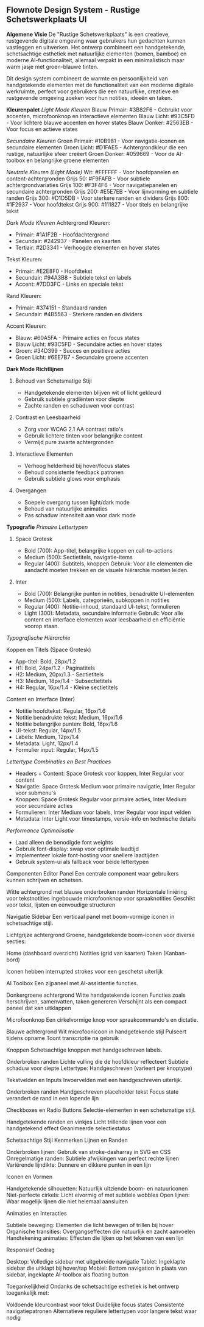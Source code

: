 ## Flownote Design System - Rustige Schetswerkplaats UI
**Algemene Visie**
De "Rustige Schetswerkplaats" is een creatieve, rustgevende digitale omgeving waar gebruikers hun gedachten kunnen vastleggen en uitwerken. Het ontwerp combineert een handgetekende, schetsachtige esthetiek met natuurlijke elementen (bomen, bamboe) en moderne AI-functionaliteit, allemaal verpakt in een minimalistisch maar warm jasje met groen-blauwe tinten.

Dit design system combineert de warmte en persoonlijkheid van handgetekende elementen met de functionaliteit van een moderne digitale werkruimte, perfect voor gebruikers die een natuurlijke, creatieve en rustgevende omgeving zoeken voor hun notities, ideeën en taken.

**Kleurenpalet**
*Light Mode Kleuren*
Blauw Primair: #3B82F6 - Gebruikt voor accenten, microfoonknop en interactieve elementen
Blauw Licht: #93C5FD - Voor lichtere blauwe accenten en hover states
Blauw Donker: #2563EB - Voor focus en actieve states

*Secundaire Kleuren*
Groen Primair: #10B981 - Voor navigatie-iconen en secundaire elementen
Groen Licht: #D1FAE5 - Achtergrondkleur die een rustige, natuurlijke sfeer creëert
Groen Donker: #059669 - Voor de AI-toolbox en belangrijke groene elementen

*Neutrale Kleuren (Light Mode)*
Wit: #FFFFFF - Voor hoofdpanelen en content-achtergronden
Grijs 50: #F9FAFB - Voor subtiele achtergrondvariaties
Grijs 100: #F3F4F6 - Voor navigatiepanelen en secundaire achtergronden
Grijs 200: #E5E7EB - Voor lijnvorming en subtiele randen
Grijs 300: #D1D5DB - Voor sterkere randen en dividers
Grijs 800: #1F2937 - Voor hoofdtekst
Grijs 900: #111827 - Voor titels en belangrijke tekst

*Dark Mode Kleuren*
Achtergrond Kleuren:
- Primair: #1A1F2B - Hoofdachtergrond
- Secundair: #242937 - Panelen en kaarten
- Tertiair: #2D3341 - Verhoogde elementen en hover states

Tekst Kleuren:
- Primair: #E2E8F0 - Hoofdtekst
- Secundair: #94A3B8 - Subtiele tekst en labels
- Accent: #7DD3FC - Links en speciale tekst

Rand Kleuren:
- Primair: #374151 - Standaard randen
- Secundair: #4B5563 - Sterkere randen en dividers

Accent Kleuren:
- Blauw: #60A5FA - Primaire acties en focus states
- Blauw Licht: #93C5FD - Secundaire acties en hover states
- Groen: #34D399 - Succes en positieve acties
- Groen Licht: #6EE7B7 - Secundaire groene accenten

**Dark Mode Richtlijnen**
1. Behoud van Schetsmatige Stijl
   - Handgetekende elementen blijven wit of licht gekleurd
   - Gebruik subtiele gradiënten voor diepte
   - Zachte randen en schaduwen voor contrast

2. Contrast en Leesbaarheid
   - Zorg voor WCAG 2.1 AA contrast ratio's
   - Gebruik lichtere tinten voor belangrijke content
   - Vermijd pure zwarte achtergronden

3. Interactieve Elementen
   - Verhoog helderheid bij hover/focus states
   - Behoud consistente feedback patronen
   - Gebruik subtiele glows voor emphasis

4. Overgangen
   - Soepele overgang tussen light/dark mode
   - Behoud van natuurlijke animaties
   - Pas schaduw intensiteit aan voor dark mode

**Typografie**
*Primaire Lettertypen*

1. Space Grotesk
   - Bold (700): App-titel, belangrijke koppen en call-to-actions
   - Medium (500): Sectietitels, navigatie-items
   - Regular (400): Subtitels, knoppen
   Gebruik: Voor alle elementen die aandacht moeten trekken en de visuele hiërarchie moeten leiden.

2. Inter
   - Bold (700): Belangrijke punten in notities, benadrukte UI-elementen
   - Medium (500): Labels, categorieën, subkoppen in notities
   - Regular (400): Notitie-inhoud, standaard UI-tekst, formulieren
   - Light (300): Metadata, secundaire informatie
   Gebruik: Voor alle content en interface elementen waar leesbaarheid en efficiëntie voorop staan.

*Typografische Hiërarchie*

Koppen en Titels (Space Grotesk)
- App-titel: Bold, 28px/1.2
- H1: Bold, 24px/1.2 - Paginatitels
- H2: Medium, 20px/1.3 - Sectietitels
- H3: Medium, 18px/1.4 - Subsectietitels
- H4: Regular, 16px/1.4 - Kleine sectietitels

Content en Interface (Inter)
- Notitie hoofdtekst: Regular, 16px/1.6
- Notitie benadrukte tekst: Medium, 16px/1.6
- Notitie belangrijke punten: Bold, 16px/1.6
- UI-tekst: Regular, 14px/1.5
- Labels: Medium, 12px/1.4
- Metadata: Light, 12px/1.4
- Formulier input: Regular, 14px/1.5

*Lettertype Combinaties en Best Practices*
- Headers + Content: Space Grotesk voor koppen, Inter Regular voor content
- Navigatie: Space Grotesk Medium voor primaire navigatie, Inter Regular voor submenu's
- Knoppen: Space Grotesk Regular voor primaire acties, Inter Medium voor secundaire acties
- Formulieren: Inter Medium voor labels, Inter Regular voor input velden
- Metadata: Inter Light voor timestamps, versie-info en technische details

*Performance Optimalisatie*
- Laad alleen de benodigde font weights
- Gebruik font-display: swap voor optimale laadtijd
- Implementeer lokale font-hosting voor snellere laadtijden
- Gebruik system-ui als fallback voor beide lettertypen

Componenten
Editor Panel
Een centrale component waar gebruikers kunnen schrijven en schetsen.

Witte achtergrond met blauwe onderbroken randen
Horizontale liniëring voor tekstnotities
Ingebouwde microfoonknop voor spraaknotities
Geschikt voor tekst, lijsten en eenvoudige structuren

Navigatie Sidebar
Een verticaal panel met boom-vormige iconen in schetsachtige stijl.

Lichtgrijze achtergrond
Groene, handgetekende boom-iconen voor diverse secties:

Home (dashboard overzicht)
Notities (grid van kaarten)
Taken (Kanban-bord)


Iconen hebben interrupted strokes voor een geschetst uiterlijk

AI Toolbox
Een zijpaneel met AI-assistentie functies.

Donkergroene achtergrond
Witte handgetekende iconen
Functies zoals herschrijven, samenvatten, taken genereren
Verschijnt als een compact paneel dat kan uitklappen

Microfoonknop
Een cirkelvormige knop voor spraakcommando's en dictatie.

Blauwe achtergrond
Wit microfoonicoon in handgetekende stijl
Pulseert tijdens opname
Toont transcriptie na gebruik

Knoppen
Schetsachtige knoppen met handgeschreven labels.

Onderbroken randen
Lichte vulling die de hoofdkleur reflecteert
Subtiele schaduw voor diepte
Lettertype: Handgeschreven (varieert per knoptype)

Tekstvelden en Inputs
Invoervelden met een handgeschreven uiterlijk.

Onderbroken randen
Handgeschreven placeholder tekst
Focus state verandert de rand in een lopende lijn

Checkboxes en Radio Buttons
Selectie-elementen in een schetsmatige stijl.

Handgetekende randen en vinkjes
Licht trillende lijnen voor een handgetekend effect
Geanimeerde selectiestatus

Schetsachtige Stijl Kenmerken
Lijnen en Randen

Onderbroken lijnen: Gebruik van stroke-dasharray in SVG en CSS
Onregelmatige randen: Subtiele afwijkingen van perfect rechte lijnen
Variërende lijndikte: Dunnere en dikkere punten in een lijn

Iconen en Vormen

Handgetekende silhouetten: Natuurlijk uitziende boom- en natuuriconen
Niet-perfecte cirkels: Licht eivormig of met subtiele wobbles
Open lijnen: Waar mogelijk lijnen die niet helemaal aansluiten

Animaties en Interacties

Subtiele beweging: Elementen die licht bewegen of trillen bij hover
Organische transities: Overgangseffecten die natuurlijk en zacht aanvoelen
Handtekening animaties: Effecten die lijken op het tekenen van een lijn

Responsief Gedrag

Desktop: Volledige sidebar met uitgebreide navigatie
Tablet: Ingeklapte sidebar die uitklapt bij hover/tap
Mobiel: Bottom navigation in plaats van sidebar, ingeklapte AI-toolbox als floating button

Toegankelijkheid
Ondanks de schetsachtige esthetiek is het ontwerp toegankelijk met:

Voldoende kleurcontrast voor tekst
Duidelijke focus states
Consistente navigatiepatronen
Alternatieve reguliere lettertypen voor langere tekst waar nodig

